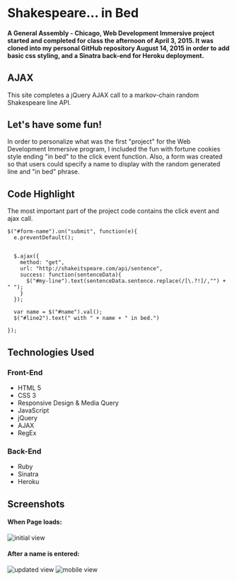 # Shakespeare... in Bed
#### A General Assembly - Chicago, Web Development Immersive project started and completed for class the afternoon of April 3, 2015. It was cloned into my personal GitHub repository August 14, 2015 in order to add basic css styling, and a Sinatra back-end for Heroku deployment.

## AJAX
This site completes a jQuery AJAX call to a markov-chain random Shakespeare line API.


## Let's have some fun!
In order to personalize what was the first "project" for the Web Development Immersive program, I included the fun with fortune cookies style ending "in bed" to the click event function. Also, a form was created so that users could specify a name to display with the random generated line and "in bed" phrase.

## Code Highlight
The most important part of the project code contains the click event and ajax call.
```
$("#form-name").on("submit", function(e){
  e.preventDefault();


  $.ajax({
    method: "get",
    url: "http://shakeitspeare.com/api/sentence",
    success: function(sentenceData){
      $("#my-line").text(sentenceData.sentence.replace(/[\.?!]/,"") + " ");
    }
  });

  var name = $("#name").val();
  $("#line2").text(" with " + name + " in bed.")

});

```

## Technologies Used

### Front-End
- HTML 5
- CSS 3
- Responsive Design & Media Query
- JavaScript
- jQuery
- AJAX
- RegEx

### Back-End
- Ruby
- Sinatra
- Heroku

## Screenshots
#### When Page loads:
![initial view](https://raw.github.com/theetommyt/Shakespeare-in-bed/master/images/initialView.png)
<br>
#### After a name is entered:
![updated view](https://raw.github.com/theetommyt/Shakespeare-in-bed/master/images/updatedView.png)
![mobile view](https://raw.github.com/theetommyt/Shakespeare-in-bed/master/images/mobileView.png)
